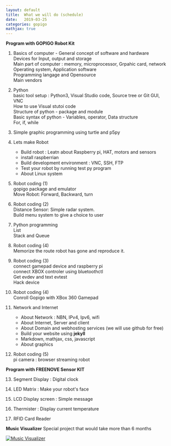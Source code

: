 ```yaml
---
layout: default
title:  What we will do (schedule)
date:   2019-03-25 
categories: gopigo
mathjax: true
---
```


**Program with GOPIGO Robot Kit**
1. Basics of computer - General concept of software and hardware   
    Devices for Input, output and storage  
    Main part of computer : memory, microprocessor, Grpahic card, network  
    Operating system, Application software  
    Programming langage and Opensource   
    Main vendors  

2. Python  
    basic tool setup : Python3, Visual Studio code, Source tree or Git GUI, VNC  
    How to use Visual stutoi code  
    Structure of python - package and module  
    Basic syntax of python - Variables, operator, Data structure  
    For, if, while   

3. Simple graphic programming using turtle and p5py   

4. Lets make Robot  
    * Build robot : Leatn about Raspberry pi, HAT, motors and sensors   
    * install raspberrian   
    * Build development environment : VNC, SSH, FTP   
    * Test your robot by running test py program   
    * About Linux system    
  
5. Robot coding (1)  
    gopigo package and emulator   
    Move Robot: Forward, Backward, turn    
   
6. Robot coding (2)  
    Distance Sensor: Simple radar system.   
    Build menu system to give a choice to user  

7. Python programming  
    List  
    Stack and Queue   

8. Robot coding (4)  
    Memorize the route robot has gone and reproduce it.  

9. Robot coding (3)  
    connect gamepad device and raspberry pi  
    connect XBOX controler using bluetoothctl  
    Get evdev and text evtest  
    Hack device  

10. Robot coding (4)  
    Conroll Gopigo with XBox 360 Gamepad  

11. Network and Internet  
    * About Network : NBN, IPv4, Ipv6, wifi  
    * About Internet, Server and client  
    * About Domain and webhosting services (we will use github for free)  
    * Build your website using **jekyll**  
    * Markdown, mathjax, css, javascript  
    * About graphics  

12. Robot coding (5)  
    pi camera : browser streaming robot   

**Program with FREENOVE Sensor KIT**  

13. Segment Display : Digital clock  

14. LED Matrix : Make your robot's face  

15. LCD Display screen : Simple message

16. Thermister : Display current temperature

17. RFID Card Reader

**Music Visualizer**
Special project that would take more than 6 months

[![Music Visualizer](https://img.youtube.com/vi/Ix9cpKzIxDA/0.jpg)](https://www.youtube.com/watch?v=Ix9cpKzIxDA "LED Music Visualizer - Rainbow Test")    

